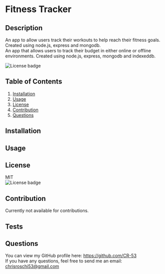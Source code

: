 # Fitness Tracker

## Description
An app to allow users track their workouts to help reach their fitness goals. Created using node.js, express and mongodb.  
An app that allows users to track their budget in either online or offline environments. Created using node.js, express, mongodb and indexeddb.

![License badge](https://img.shields.io/badge/license-MIT-green)


## Table of Contents
1. [Installation](#Installation)
2. [Usage](#Usage)
3. [License](#License)
4. [Contribution](#Contribution)
5. [Questions](#Questions)


## Installation



## Usage



## License
MIT</br> 
![License badge](https://img.shields.io/badge/license-MIT-green) 


## Contribution
Currently not available for contributions.


## Tests



## Questions
You can view my GitHub profile here: https://github.com/CR-53</br>
If you have any questions, feel free to send me an email: chrisroschi53@gmail.com